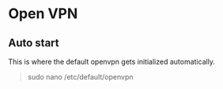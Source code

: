# Open VPN


## Auto start 

This is where the default openvpn gets initialized automatically.

> sudo nano /etc/default/openvpn